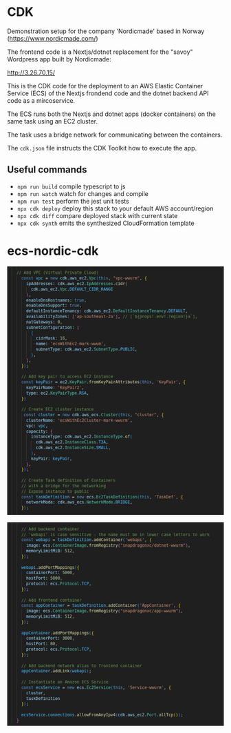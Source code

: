 # CDK 

Demonstration setup for the company 'Nordicmade' based in Norway (https://www.nordicmade.com/) 

The frontend code is a Nextjs/dotnet replacement for the "savoy" Wordpress app built by Nordicmade:

http://3.26.70.15/

This is the CDK code for the deployment to an AWS Elastic Container Service (ECS) of the Nextjs frondend code and the dotnet backend API code  as a mircoservice.

The ECS runs both the Nextjs and dotnet apps (docker containers) on the same task using an EC2 cluster.

The task uses a bridge network for communicating between the containers.

The `cdk.json` file instructs the CDK Toolkit how to execute the app.

## Useful commands

* `npm run build`   compile typescript to js
* `npm run watch`   watch for changes and compile
* `npm run test`    perform the jest unit tests
* `npx cdk deploy`  deploy this stack to your default AWS account/region
* `npx cdk diff`    compare deployed stack with current state
* `npx cdk synth`   emits the synthesized CloudFormation template
# ecs-nordic-cdk

![alt text](https://github.com/mckenzie-mm/ecs-nordic-cdk/blob/main/images-readme/1.png)

![alt text](https://github.com/mckenzie-mm/ecs-nordic-cdk/blob/main/images-readme/2.png)
